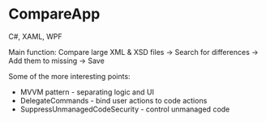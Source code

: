 # CompareApp
C#, XAML, WPF

Main function: Compare large XML & XSD files -> Search for differences -> Add them to missing -> Save


Some of the more interesting points: 

- MVVM pattern - separating logic and UI
- DelegateCommands - bind user actions to code actions
- SuppressUnmanagedCodeSecurity - control unmanaged code
